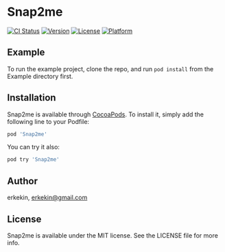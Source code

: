# Snap2me

[![CI Status](http://img.shields.io/travis/erkekin/Snap2me.svg?style=flat)](https://travis-ci.org/erkekin/Snap2me)
[![Version](https://img.shields.io/cocoapods/v/Snap2me.svg?style=flat)](http://cocoapods.org/pods/Snap2me)
[![License](https://img.shields.io/cocoapods/l/Snap2me.svg?style=flat)](http://cocoapods.org/pods/Snap2me)
[![Platform](https://img.shields.io/cocoapods/p/Snap2me.svg?style=flat)](http://cocoapods.org/pods/Snap2me)

## Example

To run the example project, clone the repo, and run `pod install` from the Example directory first.

## Installation

Snap2me is available through [CocoaPods](http://cocoapods.org). To install
it, simply add the following line to your Podfile:

```ruby
pod 'Snap2me'
```

You can try it also:
```ruby
pod try 'Snap2me'
```

## Author

erkekin, erkekin@gmail.com

## License

Snap2me is available under the MIT license. See the LICENSE file for more info.
